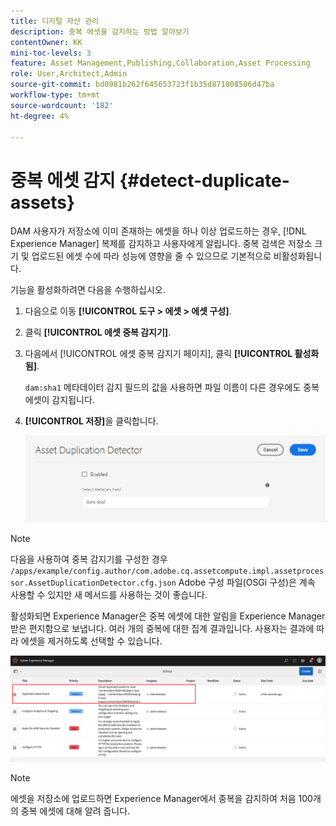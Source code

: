 ```yaml
---
title: 디지털 자산 관리
description: 중복 에셋을 감지하는 방법 알아보기
contentOwner: KK
mini-toc-levels: 3
feature: Asset Management,Publishing,Collaboration,Asset Processing
role: User,Architect,Admin
source-git-commit: bd0981b262f645653723f1b35d871808506d47ba
workflow-type: tm+mt
source-wordcount: '182'
ht-degree: 4%

---
```



# 중복 에셋 감지 {#detect-duplicate-assets}

DAM 사용자가 저장소에 이미 존재하는 에셋을 하나 이상 업로드하는 경우, [!DNL Experience Manager] 복제를 감지하고 사용자에게 알립니다. 중복 검색은 저장소 크기 및 업로드된 에셋 수에 따라 성능에 영향을 줄 수 있으므로 기본적으로 비활성화됩니다.

기능을 활성화하려면 다음을 수행하십시오.

1. 다음으로 이동 **[!UICONTROL 도구 > 에셋 > 에셋 구성]**.

1. 클릭 **[!UICONTROL 에셋 중복 감지기]**.

1. 다음에서 [!UICONTROL 에셋 중복 감지기 페이지], 클릭 **[!UICONTROL 활성화됨]**.

   `dam:sha1` 메타데이터 감지 필드의 값을 사용하면 파일 이름이 다른 경우에도 중복 에셋이 감지됩니다.

1. **[!UICONTROL 저장]**&#x200B;을 클릭합니다.

   ![에셋 중복 감지기](assets/asset-duplication-detector.png)

>[!NOTE]
>
>다음을 사용하여 중복 감지기를 구성한 경우 `/apps/example/config.author/com.adobe.cq.assetcompute.impl.assetprocessor.AssetDuplicationDetector.cfg.json` Adobe 구성 파일(OSGi 구성)은 계속 사용할 수 있지만 새 메서드를 사용하는 것이 좋습니다.


활성화되면 Experience Manager은 중복 에셋에 대한 알림을 Experience Manager 받은 편지함으로 보냅니다. 여러 개의 중복에 대한 집계 결과입니다. 사용자는 결과에 따라 에셋을 제거하도록 선택할 수 있습니다.

![중복 자산에 대한 받은 편지함 알림](assets/duplicate-detect-inbox-notification.png)

>[!NOTE]
>
>에셋을 저장소에 업로드하면 Experience Manager에서 중복을 감지하여 처음 100개의 중복 에셋에 대해 알려 줍니다.

